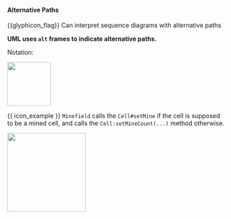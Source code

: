 <div id="title">

#### Alternative Paths

</div>

<span id="prereqs"></span>

<span id="outcomes">{{glyphicon_flag}} Can interpret sequence diagrams with alternative paths</span>

<div id="body">

**UML uses `alt` frames to indicate alternative paths.**

Notation:

<img src="{{baseUrl}}/uml/sequenceDiagrams/alternativePaths/images/notation.png" height="100" />
<p/>

<tip-box>

{{ icon_example }} `Minefield` calls the `Cell#setMine` if the cell is supposed to be a mined cell, and calls the `Cell:setMineCount(...)` method otherwise.

<img src="{{baseUrl}}/uml/sequenceDiagrams/alternativePaths/images/minefieldCell.png" height="180" />
<p/>

</tip-box>

</div>

<div id="extras">
</div>